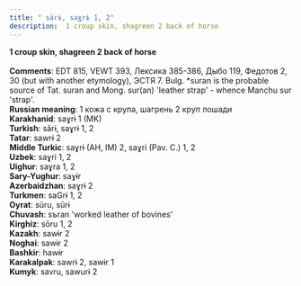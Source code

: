 ```yaml
---
title: " sārɨ, saɣrɨ 1, 2"
description:  1 croup skin, shagreen 2 back of horse
---
```

<p data-pagefind-weight="0.5">
<strong> 1 croup skin, shagreen 2 back of horse</strong><br><br>
<strong>Comments</strong>:  EDT 815, VEWT 393, Лексика 385-386, Дыбо 119, Федотов 2, 30 (but with another etymology), ЭСТЯ 7. Bulg. *suran is the probable source of Tat. suran and Mong. sur(an) 'leather strap' - whence Manchu sur 'strap'.<br>
<strong>Russian meaning</strong>:  1 кожа с крупа, шагрень 2 круп лошади<br>
<strong>Karakhanid</strong>:  saɣrɨ 1 (MK)<br>
<strong>Turkish</strong>:  sārɨ, saɣrɨ 1, 2<br>
<strong>Tatar</strong>:  sawrɨ 2<br>
<strong>Middle Turkic</strong>:  saɣrɨ (AH, IM) 2, saɣri (Pav. C.) 1, 2<br>
<strong>Uzbek</strong>:  saɣri 1, 2<br>
<strong>Uighur</strong>:  saɣra 1, 2<br>
<strong>Sary-Yughur</strong>:  saɣɨr<br>
<strong>Azerbaidzhan</strong>:  saɣrɨ 2<br>
<strong>Turkmen</strong>:  saGrɨ 1, 2<br>
<strong>Oyrat</strong>:  sūru, sūrɨ<br>
<strong>Chuvash</strong>:  sъran 'worked leather of bovines'<br>
<strong>Kirghiz</strong>:  sōru 1, 2<br>
<strong>Kazakh</strong>:  sawɨr 2<br>
<strong>Noghai</strong>:  sawɨr 2<br>
<strong>Bashkir</strong>:  hawɨr<br>
<strong>Karakalpak</strong>:  sawrɨ 2, sawɨr 1<br>
<strong>Kumyk</strong>:  savru, sawurɨ 2<br>

</p>
